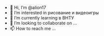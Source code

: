 - 👋 Hi, I’m @alion17
- 👀 I’m interested in  рисование и видеоигры
- 🌱 I’m currently learning в  ВНТУ
- 💞️ I’m looking to collaborate on ...
- 📫 How to reach me ...

<!---
alion17/alion17 is a ✨ special ✨ repository because its `README.md` (this file) appears on your GitHub profile.
You can click the Preview link to take a look at your changes.
--->
